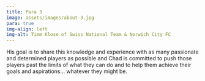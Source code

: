 ```yaml
---
title: Para 3
image: assets/images/about-3.jpg
para: true
img-align: left
img-alt: Timm Klose of Swiss National Team & Norwich City FC
---
```


His goal is to share this knowledge and experience with as many passionate and determined players as possible and Chad is committed to push those players past the limits of what they can do and to help them achieve their goals and aspirations… whatever they might be.
